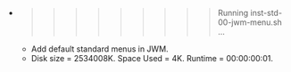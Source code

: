 * >>>>>>>>> Running inst-std-00-jwm-menu.sh ...
  * Add default standard menus in JWM.
  * Disk size = 2534008K. Space Used = 4K. Runtime = 00:00:00:01.
